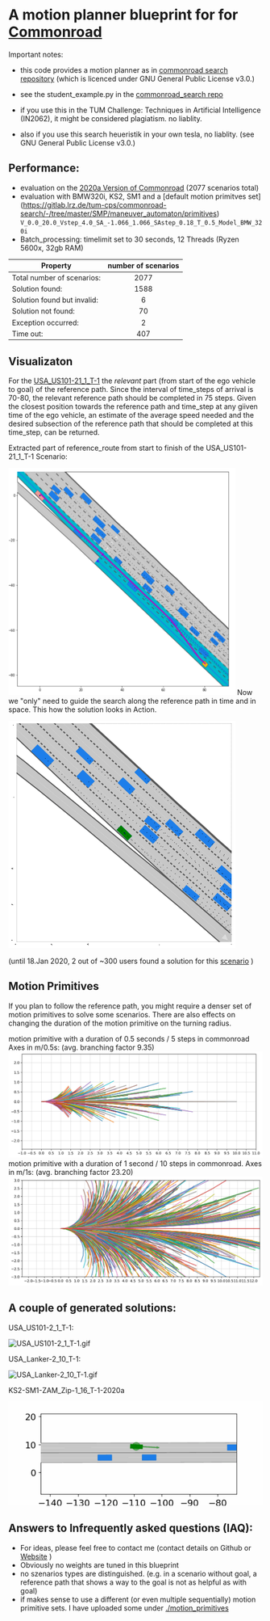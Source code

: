 # A motion planner blueprint for for [Commonroad](https://commonroad.in.tum.de/) 

Important notes: 
- this code provides a motion planner as in  [commonroad search repository](https://gitlab.lrz.de/tum-cps/commonroad-search/) (which is licenced under GNU General Public License v3.0.)
- see the student_example.py in the [commonroad_search repo](https://gitlab.lrz.de/tum-cps/commonroad-search/-/blob/master/SMP/motion_planner/search_algorithms/student_example.py)

- if you use this in the TUM Challenge: Techniques in Artificial Intelligence (IN2062), it might be considered plagiatism. no liablity.
- also if you use this search heueristik in your own tesla, no liablity. (see GNU General Public License v3.0.)

## Performance:
- evaluation on the [2020a Version of Commonroad](https://gitlab.lrz.de/tum-cps/commonroad-scenarios) (2077 scenarios total)
- evaluation with BMW320i, KS2, SM1 and a [default motion primitves set] (https://gitlab.lrz.de/tum-cps/commonroad-search/-/tree/master/SMP/maneuver_automaton/primitives) ```V_0.0_20.0_Vstep_4.0_SA_-1.066_1.066_SAstep_0.18_T_0.5_Model_BMW_320i```
- Batch_processing: timelimit set to 30 seconds, 12 Threads (Ryzen 5600x, 32gb RAM)


|Property  |    number of scenarios|
| ------------- |:-------------:|
|Total number of scenarios:  	  |      2077|
|Solution found:               	|      1588|
|Solution found but invalid:   	|         6|
|Solution not found:           	|        70|
|Exception occurred:            |         2|
|Time out:                     	|       407|


## Visualizaton

For the [USA_US101-21_1_T-1](https://commonroad.in.tum.de/submissions/ranking/KS2:SM1:USA_US101-21_1_T-1:2020a) the *relevant* part (from start of the ego vehicle to goal) of the reference path. Since the interval of time_steps of arrival is 70-80, the relevant reference path should be completed in 75 steps. Given the closest position towards the reference path and time_step at any giiven time of the ego vehicle, an estimate of the average speed needed and the desired subsection of the reference path that should be completed at this time_step, can be returned.

Extracted part of reference_route from start to finish of the USA_US101-21_1_T-1 Scenario:

<img src="/png/USA_US101-21_1_T-1_route.png" width="450" height="450" />
Now we "only" need to guide the search along the reference path in time and in space. This how the solution looks in Action. 

![USA_US101 GIF](/png/USA_US101-21_1_T-1demo.gif "USA_US101-21_1_T-1demo.gif")


(until 18.Jan 2020, 2 out of ~300 users found a solution for this [scenario](https://commonroad.in.tum.de/submissions/ranking/KS2:SM1:USA_US101-21_1_T-1:2020a) )

## Motion Primitives

If you plan to follow the reference path, you might require a denser set of motion primitives to solve some scenarios.
There are also effects on changing the duration of the motion primitive on the turning radius. 

motion primitive with a duration of 0.5 seconds / 5 steps in commonroad Axes in m/0.5s: (avg. branching factor 9.35)
![motion_primitves_0_5_second.jpg](/png/motion_primitves_0_5_second.jpg "motion primitive with a duration of 0.5 seconds / 5 steps in commonroad Axes in m/0.5s")
motion primitive with a duration of 1 second / 10 steps in commonroad. Axes in m/1s: (avg. branching factor 23.20)
![motion_primitves_1_second.jpg](/png/motion_primitves_1_second.jpg "motion primitive with a duration of 1 second / 10 steps in commonroad. Axes in m/1s")

## A couple of generated solutions:

USA_US101-2_1_T-1:

![](/png/USA_US101-2_1_T-1.gif  " USA_US101-2_1_T-1.gif")

USA_Lanker-2_10_T-1:

![](/png/USA_Lanker-2_10_T-1.gif  " USA_Lanker-2_10_T-1.gif")

KS2-SM1-ZAM_Zip-1_16_T-1-2020a

![](/png/KS2-SM1-ZAM_Zip-1_16_T-1-2020a.gif  " KS2-SM1-ZAM_Zip-1_16_T-1-2020a.gif")

## Answers to Infrequently asked questions (IAQ):

- For ideas, please feel free to contact me (contact details on Github or [Website](https://michaelfeil.github.io) )
- Obviously no weights are tuned in this blueprint 
- no szenarios types are distinguished. 
(e.g. in a scenario without goal, a reference path that shows a way to the goal is not as helpful as with goal)
- if makes sense to use a different (or even multiple sequentially) motion primitive sets. I have uploaded some under [./motion_primitives](https://github.com/michaelfeil/commonroad_motionplaner_michaelf/tree/main/motion_primitives)

